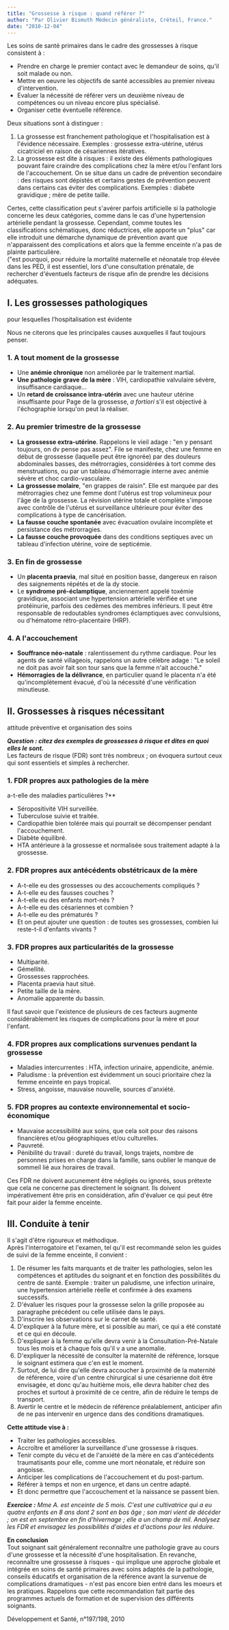 ```yaml
---
title: "Grossesse à risque : quand référer ?"
author: "Par Olivier Bismuth Médecin généraliste, Créteil, France."
date: "2010-12-04"
---
```


<div class="teaser"><p>Les soins de santé primaires dans le cadre des grossesses à risque consistent à :</p>
<ul>
<li>Prendre en charge le premier contact avec le demandeur de soins, qu'il soit malade ou non.</li>
<li>Mettre en oeuvre les objectifs de santé accessibles au premier niveau d'intervention.</li>
<li>Evaluer la nécessité de référer vers un deuxième niveau de compétences ou un niveau encore plus spécialisé.</li>
<li>Organiser cette éventuelle référence.</li>
</ul></div>

Deux situations sont à distinguer :

1.  La grossesse est franchement pathologique et l'hospitalisation est à l'évidence nécessaire. Exemples : grossesse extra-utérine, utérus cicatriciel en raison de césariennes itératives.
2.  La grossesse est dite à risques : il existe des éléments pathologiques pouvant faire craindre des complications chez la mère et/ou l'enfant lors de l'accouchement. On se situe dans un cadre de prévention secondaire : des risques sont dépistés et certains gestes de prévention peuvent dans certains cas éviter des complications. Exemples : diabète gravidique ; mère de petite taille.

Certes, cette classification peut s'avérer parfois artificielle si la pathologie concerne les deux catégories, comme dans le cas d'une hypertension artérielle pendant la grossesse. Cependant, comme toutes les classifications schématiques, donc réductrices, elle apporte un "plus" car elle introduit une démarche dynamique de prévention avant que n'apparaissent des complications et alors que la femme enceinte n'a pas de plainte particulière.  
("est pourquoi, pour réduire la mortalité maternelle et néonatale trop élevée dans les PED, il est essentiel, lors d'une consultation prénatale, de rechercher d'éventuels facteurs de risque afin de prendre les décisions adéquates.

## I. Les grossesses pathologiques

pour lesquelles l’hospitalisation est évidente

Nous ne citerons que les principales causes auxquelles il faut toujours penser.

### 1. A tout moment de la grossesse

- Une **anémie chronique** non améliorée par le traitement martial.
- **Une pathologie grave de la mère** : VIH, cardiopathie valvulaire sévère, insuffisance cardiaque...
- Un **retard de croissance intra-utérin** avec une hauteur utérine insuffisante pour Page de la grossesse, *a fortiori* s'il est objectivé à l'échographie lorsqu'on peut la réaliser.

### 2. Au premier trimestre de la grossesse

- **La** **grossesse extra-utérine**. Rappelons le vieil adage : "en y pensant toujours, on dv pense pas assez". File se manifeste, chez une femme en début de grossesse (laquelle peut être ignorée) par des douleurs abdominales basses, des métrorragies, considérées à tort comme des menstruations, ou par un tableau d'hémorragie interne avec anémie sévère et choc cardio-vasculaire.
- **La grossesse molaire**, "en grappes de raisin". Elle est marquée par des métrorragies chez une femme dont l'utérus est trop volumineux pour l'âge de la grossesse. La révision utérine totale et complète s'impose avec contrôle de l'utérus et surveillance ultérieure pour éviter des complications à type de cancérisation.
- **La fausse couche spontanée** avec évacuation ovulaire incomplète et persistance des métrorragies.
- **La fausse couche provoquée** dans des conditions septiques avec un tableau d'infection utérine, voire de septicémie.

### 3. En fin de grossesse

- Un **placenta praevia**, mal situé en position basse, dangereux en raison des saignements répétés et de la dy stocie.
- Le **syndrome pré-éclamptique**, anciennement appelé toxémie gravidique, associant une hypertension artérielle vérifiée et une protéinurie, parfois des cedèmes des membres inférieurs. Il peut être responsable de redoutables syndromes éclamptiques avec convulsions, ou d'hématome rétro-placentaire (HRP).

### 4. A l'accouchement

- **Souffrance néo-natale** : ralentissement du rythme cardiaque. Pour les agents de santé villageois, rappelons un autre célèbre adage : "Le soleil ne doit pas avoir fait son tour sans que la femme n'ait accouché."
- **Hémorragies de la délivrance**, en particulier quand le placenta n'a été qu'incomplètement évacué, d'où la nécessité d'une vérification minutieuse.

## II. Grossesses à risques nécessitant

attitude préventive et organisation des soins

***Question : citez des exemples de grossesses à risque et dites en quoi elles le sont.***  
Les facteurs de risque (FDR) sont très nombreux ; on évoquera surtout ceux qui sont essentiels et simples à rechercher.

### 1. FDR propres aux pathologies de la mère

a-t-elle des maladies particulières ?\*\*

- Séropositivité VIH surveillée.
- Tuberculose suivie et traitée.
- Cardiopathie bien tolérée mais qui pourrait se décompenser pendant l'accouchement.
- Diabète équilibré.
- HTA antérieure à la grossesse et normalisée sous traitement adapté à la grossesse.

### 2. FDR propres aux antécédents obstétricaux de la mère

- A-t-elle eu des grossesses ou des accouchements compliqués ?
- A-t-elle eu des fausses couches ?
- A-t-elle eu des enfants mort-nés ?
- A-t-elle eu des césariennes et combien ?
- A-t-elle eu des prématurés ?
- Et on peut ajouter une question : de toutes ses grossesses, combien lui reste-t-il d'enfants vivants ?

### 3. FDR propres aux particularités de la grossesse

- Multiparité. 
- Gémellité.
- Grossesses rapprochées.
- Placenta praevia haut situé.
- Petite taille de la mère.
- Anomalie apparente du bassin.

Il faut savoir que l'existence de plusieurs de ces facteurs augmente considérablement les risques de complications pour la mère et pour l'enfant.

### 4. FDR propres aux complications survenues pendant la grossesse

- Maladies intercurrentes : HTA, infection urinaire, appendicite, anémie.
- Paludisme : la prévention est évidemment un souci prioritaire chez la femme enceinte en pays tropical.
- Stress, angoisse, mauvaise nouvelle, sources d'anxiété.

### 5. FDR propres au contexte environnemental et socio-économique

- Mauvaise accessibilité aux soins, que cela soit pour des raisons financières et/ou géographiques et/ou culturelles.
- Pauvreté.
- Pénibilité du travail : dureté du travail, longs trajets, nombre de personnes prises en charge dans la famille, sans oublier le manque de sommeil lié aux horaires de travail.

Ces FDR ne doivent aucunement être négligés ou ignorés, sous prétexte que cela ne concerne pas directement le soignant. Ils doivent impérativement être pris en considération, afin d'évaluer ce qui peut être fait pour aider la femme enceinte.

## III. Conduite à tenir

Il s'agit d'être rigoureux et méthodique.  
Après l'interrogatoire et l'examen, tel qu'il est recommandé selon les guides de suivi de la femme enceinte, il convient :

1.  De résumer les faits marquants et de traiter les pathologies, selon les compétences et aptitudes du soignant et en fonction des possibilités du centre de santé. Exemple : traiter un paludisme, une infection urinaire, une hypertension artérielle réelle et confirmée à des examens successifs.
2.  D'évaluer les risques pour la grossesse selon la grille proposée au paragraphe précédent ou celle utilisée dans le pays.
3.  D'inscrire les observations sur le carnet de santé.
4.  D'expliquer à la future mère, et si possible au mari, ce qui a été constaté et ce qui en découle.
5.  D'expliquer à la femme qu'elle devra venir à la Consultation-Pré-Natale tous les mois et à chaque fois qu'il v a une anomalie.
6.  D'expliquer la nécessité de consulter la maternité de référence, lorsque le soignant estimera que c'en est le moment.
7.  Surtout, de lui dire qu'elle devra accoucher à proximité de la maternité de référence, voire d'un centre chirurgical si une césarienne doit être envisagée, et donc qu'au huitième mois, elle devra habiter chez des proches et surtout à proximité de ce centre, afin de réduire le temps de transport.
8.  Avertir le centre et le médecin de référence préalablement, anticiper afin de ne pas intervenir en urgence dans des conditions dramatiques.

**Cette attitude vise à :**

- Traiter les pathologies accessibles.
- Accroître et améliorer la surveillance d'une grossesse à risques.
- Tenir compte du vécu et de l'anxiété de la mère en cas d'antécédents traumatisants pour elle, comme une mort néonatale, et réduire son angoisse.
- Anticiper les complications de l'accouchement et du post-partum.
- Référer à temps et non en urgence, et dans un centre adapté.
- Et donc permettre que l'accouchement et la naissance se passent bien.

***Exercice :** Mme A. est enceinte de 5 mois. C'est une cultivatrice qui a eu quatre enfants en 8 ans dont 2 sont en bas âge ; son mari vient de décéder ; on est en septembre en fin d'hivernage ; elle a un champ de mil. Analysez les FDR et envisagez les possibilités d'aides et d'actions pour les réduire.*

**En conclusion**  
Tout soignant sait généralement reconnaître une pathologie grave au cours d'une grossesse et la nécessité d'une hospitalisation. En revanche, reconnaître une grossesse à risques - qui implique une approche globale et intégrée en soins de santé primaires avec soins adaptés de la pathologie, conseils éducatifs et organisation de la référence avant la survenue de complications dramatiques - n'est pas encore bien entré dans les moeurs et les pratiques. Rappelons que cette recommandation fait partie des programmes actuels de formation et de supervision des différents soignants.

Développement et Santé, n°197/198, 2010
